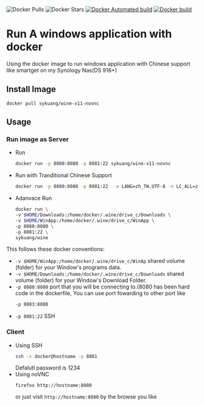 ![Docker Pulls](https://img.shields.io/docker/pulls/sykuang/wine-x11-novnc.svg)
![Docker Stars](https://img.shields.io/docker/stars/sykuang/wine-x11-novnc.svg?colorB=dfb317)
[![Docker Automated build](https://img.shields.io/docker/automated/sykuang/wine-x11-novnc.svg)](https://hub.docker.com/r/sykuang/wine-x11-novnc/)
[![Docker build](https://img.shields.io/docker/build/sykuang/wine-x11-novnc.svg)](https://hub.docker.com/r/sykuang/wine-x11-novnc/)
# Run A windows application with docker
Using the docker image to run windows application with Chinese support like smartget on my Synology Nas(DS 916+)

## Install Image
   `docker pull sykuang/wine-x11-novnc`
## Usage
### Run image as Server
   * Run
     ```bash
     docker run -p 8080:8080 -p 8081:22 sykuang/wine-x11-novnc
     ```
   * Run with Tranditional Chinese Support
     ```bash
     docker run -p 8080:8080 -p 8081:22  -e LANG=zh_TW.UTF-8 -e LC_ALL=zh_TW.UTF-8 sykuang/wine-x11-novnc
     ```
   * Adanvace Run
     ```bash
     docker run \
     -v $HOME/Downloads:/home/docker/.wine/drive_c/Downloads \
     -v $HOME/WinApp:/home/docker/.wine/drive_c/WinApp \
     -p 8080:8080 \
     -p 8081:22 \
     sykuang/wine
     ```

This follows these docker conventions:

*  `-v $HOME/WinApp:/home/docker/.wine/drive_c/WinAp` shared volume (folder) for your Window's programs data.
*  `-v $HOME/Downloads:/home/docker/.wine/drive_c/Downloads` shared volume (folder) for your Window's Download Folder.
*  `-p 8080:8080` port that you will be connecting to.(8080 has been hard code in the dockerfile, You can use port fowarding to other port like
	```bash
    -p 8083:8080
    ```
*  `-p 8081:22` SSH

### Client

* Using SSH
	```bash
	ssh -x docker@hostname -p 8081
	```
    Defalutl password is 1234
* Using noVNC
	```
	firefox http://hostname:8080
	```
	or just visit `http://hostname:8080` by the browse you like
